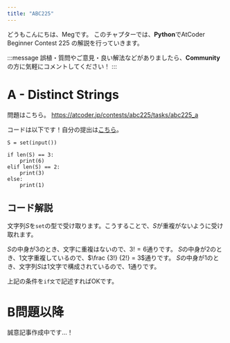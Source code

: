 ```yaml
---
title: "ABC225"
---
```


どうもこんにちは、Megです。
このチャプターでは、**Python**でAtCoder Beginner Contest 225 の解説を行っていきます。

:::message
誤植・質問やご意見・良い解法などがありましたら、**Community**の方に気軽にコメントしてください！
:::

# A - Distinct Strings
問題はこちら。
https://atcoder.jp/contests/abc225/tasks/abc225_a

コードは以下です！自分の提出は[こちら](https://atcoder.jp/contests/abc225/submissions/26951188)。

```python: A.py
S = set(input())

if len(S) == 3:
    print(6)
elif len(S) == 2:
    print(3)
else:
    print(1)
```


## コード解説
文字列$S$を`set`の型で受け取ります。こうすることで、$S$が重複がないように受け取れます。

$S$の中身が$3$のとき、文字に重複はないので、$3! = 6$通りです。
$S$の中身が$2$のとき、$1$文字重複しているので、$\frac {3!} {2!} = 3$通りです。
$S$の中身が$1$のとき、文字列$S$は$1$文字で構成されているので、$1$通りです。

上記の条件を`if文`で記述すればOKです。


# B問題以降
誠意記事作成中です…！